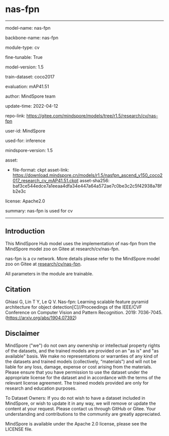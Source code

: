 # nas-fpn

---

model-name: nas-fpn

backbone-name: nas-fpn

module-type: cv

fine-tunable: True

model-version: 1.5

train-dataset: coco2017

evaluation: mAP41.51

author: MindSpore team

update-time: 2022-04-12

repo-link: <https://gitee.com/mindspore/models/tree/r1.5/research/cv/nas-fpn>

user-id: MindSpore

used-for: inference

mindspore-version: 1.5

asset:

-
    file-format: ckpt
    asset-link: <https://download.mindspore.cn/models/r1.5/nasfpn_ascend_v150_coco2017_research_cv_mAP41.51.ckpt>
    asset-sha256: baf3ce544edce7a1eeaa4dfa34e447a64a572ae7c0be3c2c5f42938a78fb2e3c

license: Apache2.0

summary: nas-fpn is used for cv

---

## Introduction

This MindSpore Hub model uses the implementation of nas-fpn from the MindSpore model zoo on Gitee at research/cv/nas-fpn.

nas-fpn is a cv network. More details please refer to the MindSpore model zoo on Gitee at [research/cv/nas-fpn](https://gitee.com/mindspore/models/blob/r1.5/research/cv/nas-fpn/README_CN.md).

All parameters in the module are trainable.

## Citation

Ghiasi G, Lin T Y, Le Q V. Nas-fpn: Learning scalable feature pyramid architecture for object detection[C]//Proceedings of the IEEE/CVF Conference on Computer Vision and Pattern Recognition. 2019: 7036-7045.(https://arxiv.org/abs/1904.07392)

## Disclaimer

MindSpore ("we") do not own any ownership or intellectual property rights of the datasets, and the trained models are provided on an "as is" and "as available" basis. We make no representations or warranties of any kind of the datasets and trained models (collectively, “materials”) and will not be liable for any loss, damage, expense or cost arising from the materials. Please ensure that you have permission to use the dataset under the appropriate license for the dataset and in accordance with the terms of the relevant license agreement. The trained models provided are only for research and education purposes.

To Dataset Owners: If you do not wish to have a dataset included in MindSpore, or wish to update it in any way, we will remove or update the content at your request. Please contact us through GitHub or Gitee. Your understanding and contributions to the community are greatly appreciated.

MindSpore is available under the Apache 2.0 license, please see the LICENSE file.
